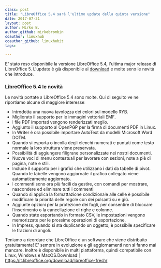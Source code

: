 ```yaml
---
class: post
title: "LibreOffice 5.4 sarà l'ultimo update della quinta versione"
date: 2017-07-31
layout: post
author: Mirko B.
author_github: mirkobrombin
coauthor: linuxhub
coauthor_github: linuxhubit
tags:

---
```

E' stato reso disponibile la versione LibreOffice 5.4, l'ultima major release di LibreOffice 5. L'update è già disponibile al <a href="https://it.libreoffice.org/download/libreoffice-fresh/" target="_blank" rel="noopener noreferrer">download</a> e molte sono le novità che introduce.<h3><strong>LibreOffice 5.4 le novità</strong></h3>Le novità portate a LibreOffice 5.4 sono molte. Qui di seguito ve ne riportiamo alcune di maggiore interesse:<ul>    <li>Introdotta una nuova tavolozza dei colori sul modello RYB.</li>    <li>Migliorato il supporto per le immagini vettoriali EMF.</li>    <li>I file PDF importati vengono renderizzati meglio.</li>    <li>Aggiunto il supporto al OpenPGP per la firma di documenti PDF in Linux.</li>    <li>In Writer è ora possibile importare AutoText da modelli Microsoft Word DOTM.</li>    <li>Quando si esporta o incolla degli elenchi numerati e puntati come testo normale la loro struttura viene preservata.</li>    <li>Possibilità di aggiungere filigrane personalizzate nei nostri documenti.</li>    <li>Nuove voci di menu contestuali per lavorare con sezioni, note a piè di pagina, note e stili.</li>    <li>Include il supporto per i grafici che utilizzano i dati da tabelle di pivot. Quando le tabelle vengono aggiornate il grafico collegato viene automaticamente aggiornato.</li>    <li>I commenti sono ora più facili da gestire, con comandi per mostrare, nascondere ed eliminare tutti i commenti</li>    <li>Quando si applica la formattazione condizionale alle celle è possibile modificare la priorità delle regole con dei pulsanti su e giù.</li>    <li>Aggiunte opzioni per la protezione dei fogli, per consentire di bloccare l’inserimento o la cancellazione di righe e colonne.</li>    <li>Quando state esportando in formato CSV, le impostazioni vengono memorizzate per le prossime operazioni di esportazione.</li>    <li>In Impress, quando si sta duplicando un oggetto, è possibile specificare le frazioni di angoli.</li></ul>Teniamo a ricordare che LibreOffice è un software che viene distribuito gratuitamente! E' sempre in evoluzione e gli aggiornamenti non si fanno mai mancare. Inoltre è disponibile in multi piattaforma, quindi compatibile con Linux, Windows e MacOS.Download |<a href="https://it.libreoffice.org/download/libreoffice-fresh/"> https://it.libreoffice.org/download/libreoffice-fresh/</a>
